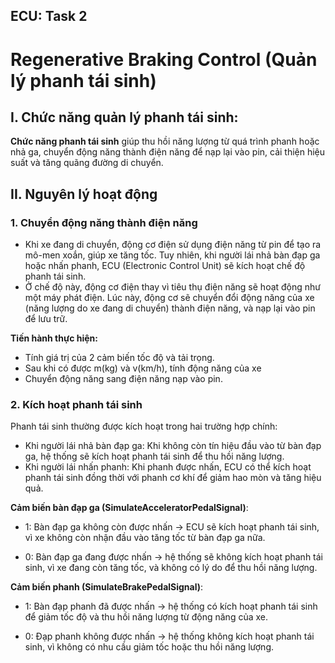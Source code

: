 ECU: Task 2
---
# Regenerative Braking Control (Quản lý phanh tái sinh)

## I. Chức năng quản lý phanh tái sinh:
  **Chức năng phanh tái sinh** giúp thu hồi năng lượng từ quá trình phanh hoặc nhả ga, chuyển động năng thành điện năng để nạp lại vào pin, cải thiện hiệu suất và tăng quãng đường di chuyển.

## II. Nguyên lý hoạt động
### 1. Chuyển động năng thành điện năng
- Khi xe đang di chuyển, động cơ điện sử dụng điện năng từ pin để tạo ra mô-men xoắn, giúp xe tăng tốc. Tuy nhiên, khi người lái nhả bàn đạp ga hoặc nhấn phanh, ECU (Electronic Control Unit) sẽ kích hoạt chế độ phanh tái sinh.
- Ở chế độ này, động cơ điện thay vì tiêu thụ điện năng sẽ hoạt động như một máy phát điện. Lúc này, động cơ sẽ chuyển đổi động năng của xe (năng lượng do xe đang di chuyển) thành điện năng, và nạp lại vào pin để lưu trữ.

**Tiến hành thực hiện:**
- Tính giá trị của 2 cảm biến tốc độ và tải trọng.
- Sau khi có được m(kg) và v(km/h), tính động năng của xe
- Chuyển động năng sang điện năng nạp vào pin. 

### 2. Kích hoạt phanh tái sinh
Phanh tái sinh thường được kích hoạt trong hai trường hợp chính:
- Khi người lái nhả bàn đạp ga: Khi không còn tín hiệu đầu vào từ bàn đạp ga, hệ thống sẽ kích hoạt phanh tái sinh để thu hồi năng lượng.
- Khi người lái nhấn phanh: Khi phanh được nhấn, ECU có thể kích hoạt phanh tái sinh đồng thời với phanh cơ khí để giảm hao mòn và tăng hiệu quả.

**Cảm biến bàn đạp ga (SimulateAcceleratorPedalSignal)**:
- 1: Bàn đạp ga không còn được nhấn -> ECU sẽ kích hoạt phanh tái sinh, vì xe không còn nhận đầu vào tăng tốc từ bàn đạp ga nữa.

- 0: Bàn đạp ga đang được nhấn -> hệ thống sẽ không kích hoạt phanh tái sinh, vì xe đang còn tăng tốc, và không có lý do để thu hồi năng lượng.
  
**Cảm biến phanh (SimulateBrakePedalSignal)**:
- 1: Bàn đạp phanh đã được nhấn -> hệ thống có kích hoạt phanh tái sinh để giảm tốc độ và thu hồi năng lượng từ động năng của xe.

- 0: Đạp phanh không được nhấn -> hệ thống không kích hoạt phanh tái sinh, vì không có nhu cầu giảm tốc hoặc thu hồi năng lượng.
